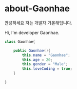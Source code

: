 about-Gaonhae
=================================
안녕하세요 저는 개발자 가온해입니다.

Hi, I'm developer Gaonhae.


```java
class Gaonhae{

    public Gaonhae(){
        this.name = "Gaonhae";
        this.age = 20;
        this.gender = "Male";
        this.loveCoding = true;
    }

}
```
